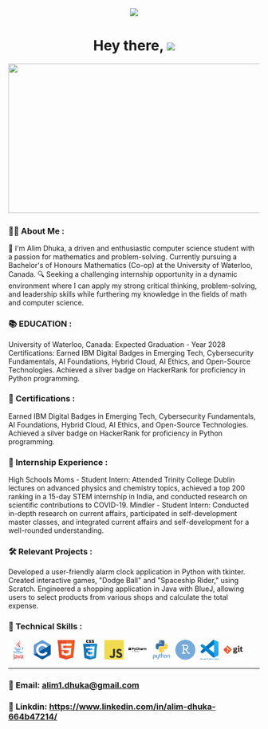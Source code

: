 <div id="header" align="center">
  <img src="https://media.giphy.com/media/v1.Y2lkPTc5MGI3NjExbmVsb2k0eWl2aWp0ZWswbHB1OHczM3gwc2gxaHNkY2tkb3l0M3U0cSZlcD12MV9pbnRlcm5hbF9naWZfYnlfaWQmY3Q9cw/YYbecrFqO7UUE/giphy.gif" width="100"/>
<h1>
  Hey there,
  <img src="https://media.giphy.com/media/hvRJCLFzcasrR4ia7z/giphy.gif" width="30px"/>
</h1>
</div>
<div align="center">
  <img src="https://media.giphy.com/media/Riu2QxvmfrvzRUs6Rv/giphy.gif" width="600" height="300"/>
</div>

### :man_technologist: About Me :
👋 I'm Alim Dhuka, a driven and enthusiastic computer science student with a passion for mathematics and problem-solving. Currently pursuing a Bachelor's of Honours Mathematics (Co-op) at the University of Waterloo, Canada.
🔍 Seeking a challenging internship opportunity in a dynamic environment where I can apply my strong critical thinking, problem-solving, and leadership skills while furthering my knowledge in the fields of math and computer science.

### :books: EDUCATION :
University of Waterloo, Canada: Expected Graduation - Year 2028
Certifications: Earned IBM Digital Badges in Emerging Tech, Cybersecurity Fundamentals, AI Foundations, Hybrid Cloud, AI Ethics, and Open-Source Technologies. Achieved a silver badge on HackerRank for proficiency in Python programming.

### :1st_place_medal: Certifications :
Earned IBM Digital Badges in Emerging Tech, Cybersecurity Fundamentals, AI Foundations, Hybrid Cloud, AI Ethics, and Open-Source Technologies.
Achieved a silver badge on HackerRank for proficiency in Python programming.

### :star2: Internship Experience :
High Schools Moms - Student Intern: Attended Trinity College Dublin lectures on advanced physics and chemistry topics, achieved a top 200 ranking in a 15-day STEM internship in India, and conducted research on scientific contributions to COVID-19.
Mindler - Student Intern: Conducted in-depth research on current affairs, participated in self-development master classes, and integrated current affairs and self-development for a well-rounded understanding.

### :hammer_and_wrench: Relevant Projects :
Developed a user-friendly alarm clock application in Python with tkinter.
Created interactive games, "Dodge Ball" and "Spaceship Rider," using Scratch.
Engineered a shopping application in Java with BlueJ, allowing users to select products from various shops and calculate the total expense.

### :toolbox: Technical Skills :
<div>
  <img src="https://github.com/devicons/devicon/blob/master/icons/java/java-original-wordmark.svg" title="Java" alt="Java" width="40" height="40"/>&nbsp;
  <img src="https://github.com/devicons/devicon/blob/master/icons/c/c-original.svg" title="C" alt="C" width="40" height="40"/>&nbsp;
  <img src="https://github.com/devicons/devicon/blob/master/icons/html5/html5-original.svg" title="HTML5" alt="HTML" width="40" height="40"/>&nbsp;
  <img src="https://github.com/devicons/devicon/blob/master/icons/css3/css3-original-wordmark.svg" title="CSS" alt="CSS" width="40" height="40"/>&nbsp;
  <img src="https://github.com/devicons/devicon/blob/master/icons/javascript/javascript-original.svg" title="JavaScript" alt="JavaScript" width="40" height="40"/>&nbsp;
  <img src="https://github.com/devicons/devicon/blob/master/icons/pycharm/pycharm-original-wordmark.svg" title="Pycharm" alt="Pycharm" width="40" height="40"/>&nbsp;
  <img src="https://github.com/devicons/devicon/blob/master/icons/python/python-original-wordmark.svg" title="Python" alt="Python" width="40" height="40"/>&nbsp;
  <img src="https://github.com/devicons/devicon/blob/master/icons/rstudio/rstudio-original.svg" title="R" alt="R" width="40" height="40"/>&nbsp;
  <img src="https://github.com/devicons/devicon/blob/master/icons/vscode/vscode-original-wordmark.svg" title="VsCode" alt="VsCode" width="40" height="40"/>&nbsp;
  <img src="https://github.com/devicons/devicon/blob/master/icons/git/git-original-wordmark.svg" title="Git" **alt="Git" width="40" height="40"/>
</div>


 - - - - - - - - - - - - - - - - - - - - - - - - - - - - - - - - - - - - - - - - - - - - - - - - - - - - - - - - - - - - - - - - - - - - - - - - - - - - - - - - - - - - - - - - - - - - 
### :e-mail: Email: alim1.dhuka@gmail.com
### :toolbox: Linkdin: https://www.linkedin.com/in/alim-dhuka-664b47214/
